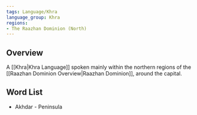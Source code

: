 ```yaml
---
tags: Language/Khra
language_group: Khra
regions:
- The Raazhan Dominion (North)
---
```

## Overview
A [[Khra|Khra Language]] spoken mainly within the northern regions of the [[Raazhan Dominion Overview|Raazhan Dominion]], around the capital.
## Word List
- Akhdar - Peninsula